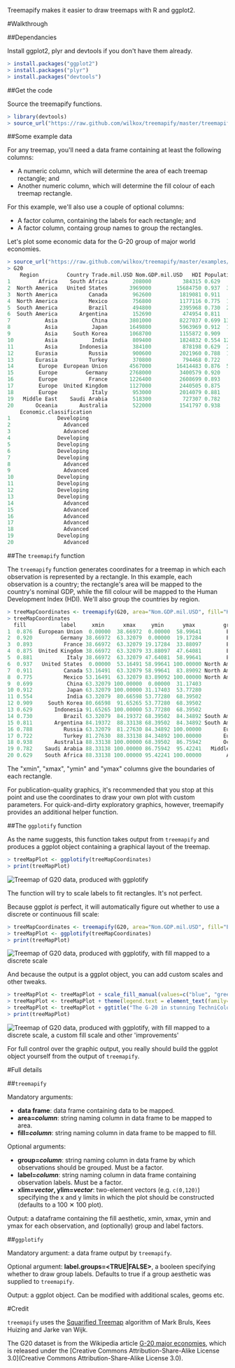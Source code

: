 Treemapify makes it easier to draw treemaps with R and ggplot2.

#Walkthrough

##Dependancies

Install ggplot2, plyr and devtools if you don't have them already.

```R
> install.packages("ggplot2")
> install.packages("plyr")
> install.packages("devtools")
```

##Get the code

Source the treemapify functions.

```R
> library(devtools)
> source_url("https://raw.github.com/wilkox/treemapify/master/treemapify.R")
```

##Some example data

For any treemap, you'll need a data frame containing at least the following columns:
  - A numeric column, which will determine the area of each treemap rectangle; and
  - Another numeric column, which will determine the fill colour of each treemap rectangle.

For this example, we'll also use a couple of optional columns:
  - A factor column, containing the labels for each rectangle; and
  - A factor column, containg group names to group the rectangles.

Let's plot some economic data for the G-20 group of major world economies.

```R
> source_url("https://raw.github.com/wilkox/treemapify/master/examples/G20.R")
> G20
	Region         Country Trade.mil.USD Nom.GDP.mil.USD   HDI Population
1         Africa    South Africa        208000          384315 0.629   53000000
2  North America   United States       3969000        15684750 0.937  316173000
3  North America          Canada        962600         1819081 0.911   34088000
4  North America          Mexico        756800         1177116 0.775  112211789
5  South America          Brazil        494800         2395968 0.730  201032714
6  South America       Argentina        152690          474954 0.811   40117096
7           Asia           China       3801000         8227037 0.699 1339724852
8           Asia           Japan       1649800         5963969 0.912  127390000
9           Asia     South Korea       1068700         1155872 0.909   50004441
10          Asia           India        809400         1824832 0.554 1210193422
11          Asia       Indonesia        384100          878198 0.629  237556363
12       Eurasia          Russia        900600         2021960 0.788  143400000
13       Eurasia          Turkey        370800          794468 0.722   72561312
14        Europe  European Union       4567000        16414483 0.876  501259840
15        Europe         Germany       2768000         3400579 0.920   81757600
16        Europe          France       1226400         2608699 0.893   65447374
17        Europe  United Kingdom       1127000         2440505 0.875   62041708
18        Europe           Italy        953000         2014079 0.881   60325805
19   Middle East    Saudi Arabia        518300          727307 0.782   27123977
20       Oceania       Australia        522000         1541797 0.938   22328632
	Economic.classification
1               Developing
2                 Advanced
3                 Advanced
4               Developing
5               Developing
6               Developing
7               Developing
8                 Advanced
9                 Advanced
10              Developing
11              Developing
12              Developing
13              Developing
14                Advanced
15                Advanced
16                Advanced
17                Advanced
18                Advanced
19              Developing
20                Advanced
```

##The `treemapify` function

The `treemapify` function generates coordinates for a treemap in which each observation is represented by a rectangle. In this example, each observation is a country; the rectangle's area will be mapped to the country's nominal GDP, while the fill colour will be mapped to the Human Development Index (HDI). We'll also group the countries by region.

```R
> treeMapCoordinates <- treemapify(G20, area="Nom.GDP.mil.USD", fill="HDI", label="Country", group="Region")
> treeMapCoordinates
  fill           label     xmin      xmax     ymin      ymax         group
1  0.876  European Union  0.00000  38.66972  0.00000  58.99641        Europe
2  0.920         Germany 38.66972  63.32079  0.00000  19.17284        Europe
3  0.893          France 38.66972  63.32079 19.17284  33.88097        Europe
4  0.875  United Kingdom 38.66972  63.32079 33.88097  47.64081        Europe
5  0.881           Italy 38.66972  63.32079 47.64081  58.99641        Europe
6  0.937   United States  0.00000  53.16491 58.99641 100.00000 North America
7  0.911          Canada 53.16491  63.32079 58.99641  83.89092 North America
8  0.775          Mexico 53.16491  63.32079 83.89092 100.00000 North America
9  0.699           China 63.32079 100.00000  0.00000  31.17403          Asia
10 0.912           Japan 63.32079 100.00000 31.17403  53.77280          Asia
11 0.554           India 63.32079  80.66598 53.77280  68.39502          Asia
12 0.909     South Korea 80.66598  91.65265 53.77280  68.39502          Asia
13 0.629       Indonesia 91.65265 100.00000 53.77280  68.39502          Asia
14 0.730          Brazil 63.32079  84.19372 68.39502  84.34892 South America
15 0.811       Argentina 84.19372  88.33138 68.39502  84.34892 South America
16 0.788          Russia 63.32079  81.27630 84.34892 100.00000       Eurasia
17 0.722          Turkey 81.27630  88.33138 84.34892 100.00000       Eurasia
18 0.938       Australia 88.33138 100.00000 68.39502  86.75942       Oceania
19 0.782    Saudi Arabia 88.33138 100.00000 86.75942  95.42241   Middle East
20 0.629    South Africa 88.33138 100.00000 95.42241 100.00000        Africa
```

The "xmin", "xmax", "ymin" and "ymax" columns give the boundaries of each rectangle.

For publication-quality graphics, it's recommended that you stop at this point and use the coordinates to draw your own plot with custom parameters. For quick-and-dirty exploratory graphics, however, treemapify provides an additional helper function.

##The `ggplotify` function

As the name suggests, this function takes output from `treemapify` and produces a ggplot object containing a graphical layout of the treemap.

```R
> treeMapPlot <- ggplotify(treeMapCoordinates)
> print(treeMapPlot)
```

![Treemap of G20 data, produced with ggplotify](examples/G20.png)

The function will try to scale labels to fit rectangles. It's not perfect.

Because ggplot *is* perfect, it will automatically figure out whether to use a discrete or continuous fill scale:

```R
> treeMapCoordinates <- treemapify(G20, area="Nom.GDP.mil.USD", fill="Economic.classification", label="Country", group="Region")
> treeMapPlot <- ggplotify(treeMapCoordinates)
> print(treeMapPlot)
```

![Treemap of G20 data, produced with ggplotify, with fill mapped to a discrete scale](examples/G20_discrete.png)

And because the output is a ggplot object, you can add custom scales and other tweaks.

```R
> treeMapPlot <- treeMapPlot + scale_fill_manual(values=c("blue", "green"))
> treeMapPlot <- treeMapPlot + theme(legend.text = element_text(family="serif"))
> treeMapPlot <- treeMapPlot + ggtitle("The G-20 in stunning TechniColor")
> print(treeMapPlot)
```

![Treemap of G20 data, produced with ggplotify, with fill mapped to a discrete scale, a custom fill scale and other 'improvements'](examples/G20_splendid.png)

For full control over the graphic output, you really should build the ggplot object yourself from the output of `treemapify`.

#Full details

##`treemapify`

Mandatory arguments:

- **data frame**: data frame containing data to be mapped.
- **area=_column_**: string naming column in data frame to be mapped to area.
- **fill=_column_**: string naming column in data frame to be mapped to fill.

Optional arguments:

- **group=_column_**: string naming column in data frame by which observations should be grouped. Must be a factor.
- **label=_column_**: string naming column in data frame containing observation labels. Must be a factor.
- **xlim=_vector_, ylim=_vector_**: two-element vectors (e.g. `c(0,120)`) specifying the x and y limits in which the plot should be constructed (defaults to a 100 ✕ 100 plot).

Output: a dataframe containing the fill aesthetic, xmin, xmax, ymin and ymax for each observation, and (optionally) group and label factors.

##`ggplotify`

Mandatory argument: a data frame output by `treemapify`.

Optional argument: **label.groups=<TRUE|FALSE>**, a booleen specifying whether to draw group labels. Defaults to true if a group aesthetic was supplied to `treemapify`.

Output: a ggplot object. Can be modified with additional scales, geoms etc.

#Credit

`treemapify` uses the [Squarified Treemap](http://citeseerx.ist.psu.edu/viewdoc/summary?doi=10.1.1.36.6685) algorithm of Mark Bruls, Kees Huizing and Jarke van Wijk.

The G20 dataset is from the Wikipedia article [G-20 major economies](http://en.wikipedia.org/wiki/G-20_major_economies), which is released under the [Creative Commons Attribution-Share-Alike License 3.0](Creative Commons Attribution-Share-Alike License 3.0).
